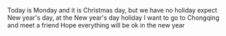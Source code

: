 Today is Monday and it is Christmas day, but we have no holiday expect New year's day, at the New year's day holiday I want to go to Chongqing and meet a friend
Hope everything will be ok in the new year
